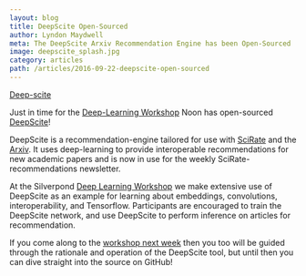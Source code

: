 ```yaml
---
layout: blog
title: DeepScite Open-Sourced
author: Lyndon Maydwell
meta: The DeepScite Arxiv Recommendation Engine has been Open-Sourced
image: deepscite_splash.jpg
category: articles
path: /articles/2016-09-22-deepscite-open-sourced
---
```


[Deep-scite](https://github.com/silky/deep-scite)

Just in time for the
[Deep-Learning Workshop](/2016/09/15/Deep-Learning-Workshop-Sep-2016.html)
Noon has open-sourced [DeepScite](https://github.com/silky/deep-scite)!

DeepScite is a recommendation-engine tailored for use with [SciRate](https://scirate.com/)
and the [Arxiv](http://arxiv.org/). It uses deep-learning to provide interoperable recommendations
for new academic papers and is now in use for the weekly SciRate-recommendations
newsletter.


<!--more-->

At the Silverpond [Deep Learning Workshop](http://silverpond.com.au/workshops) we make extensive use of DeepScite as
an example for learning about embeddings, convolutions, interoperability, and
Tensorflow. Participants are encouraged to train the DeepScite network, and
use DeepScite to perform inference on articles for recommendation.

If you come along to the [workshop next week](/2016/09/15/Deep-Learning-Workshop-Sep-2016.html) then you too will be
guided through the rationale and operation of the DeepScite tool, but until
then you can dive straight into the source on GitHub!
